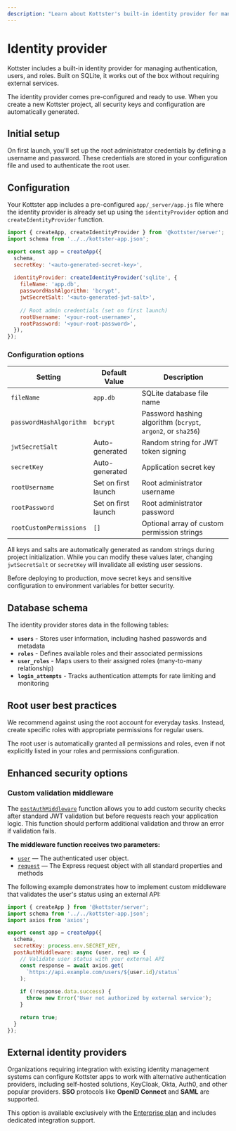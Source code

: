```yaml
---
description: "Learn about Kottster's built-in identity provider for managing authentication, users, and roles."
---
```


# Identity provider

Kottster includes a built-in identity provider for managing authentication, users, and roles. Built on SQLite, it works out of the box without requiring external services.

The identity provider comes pre-configured and ready to use. When you create a new Kottster project, all security keys and configuration are automatically generated.

## Initial setup

On first launch, you'll set up the root administrator credentials by defining a username and password. These credentials are stored in your configuration file and used to authenticate the root user.

## Configuration

Your Kottster app includes a pre-configured `app/_server/app.js` file where the identity provider is already set up using the `identityProvider` option and `createIdentityProvider` function.

```javascript
import { createApp, createIdentityProvider } from '@kottster/server';
import schema from '../../kottster-app.json';

export const app = createApp({
  schema,
  secretKey: '<auto-generated-secret-key>',
  
  identityProvider: createIdentityProvider('sqlite', {
    fileName: 'app.db',
    passwordHashAlgorithm: 'bcrypt',
    jwtSecretSalt: '<auto-generated-jwt-salt>',
    
    // Root admin credentials (set on first launch)
    rootUsername: '<your-root-username>',
    rootPassword: '<your-root-password>',
  }),
});
```

### Configuration options

| Setting | Default Value | Description |
|---------|--------------|-------------|
| `fileName` | `app.db` | SQLite database file name |
| `passwordHashAlgorithm` | `bcrypt` | Password hashing algorithm (`bcrypt`, `argon2`, or `sha256`) |
| `jwtSecretSalt` | Auto-generated | Random string for JWT token signing |
| `secretKey` | Auto-generated | Application secret key |
| `rootUsername` | Set on first launch | Root administrator username |
| `rootPassword` | Set on first launch | Root administrator password |
| `rootCustomPermissions` | `[]` | Optional array of custom permission strings |

All keys and salts are automatically generated as random strings during project initialization. While you can modify these values later, changing `jwtSecretSalt` or `secretKey` will invalidate all existing user sessions.

Before deploying to production, move secret keys and sensitive configuration to environment variables for better security.

## Database schema

The identity provider stores data in the following tables:
- **`users`** - Stores user information, including hashed passwords and metadata
- **`roles`** - Defines available roles and their associated permissions
- **`user_roles`** - Maps users to their assigned roles (many-to-many relationship)
- **`login_attempts`** - Tracks authentication attempts for rate limiting and monitoring

## Root user best practices

We recommend against using the root account for everyday tasks. Instead, create specific roles with appropriate permissions for regular users. 

The root user is automatically granted all permissions and roles, even if not explicitly listed in your roles and permissions configuration.

## Enhanced security options

### Custom validation middleware

The [`postAuthMiddleware`](https://kottster.app/api-reference/types/_kottster_server.PostAuthMiddleware.html) function allows you to add custom security checks after standard JWT validation but before requests reach your application logic. This function should perform additional validation and throw an error if validation fails.

**The middleware function receives two parameters:**

- [`user`](https://kottster.app/api-reference/interfaces/_kottster_server.IdentityProviderUserWithRoles.html) — The authenticated user object.
- <a rel='nofollow' target='_blank' href='https://expressjs.com/en/api.html#req'>`request`</a> — The Express request object with all standard properties and methods

The following example demonstrates how to implement custom middleware that validates the user's status using an external API:

```javascript
import { createApp } from '@kottster/server';
import schema from '../../kottster-app.json';
import axios from 'axios';

export const app = createApp({
  schema,
  secretKey: process.env.SECRET_KEY,
  postAuthMiddleware: async (user, req) => {
    // Validate user status with your external API
    const response = await axios.get(
      `https://api.example.com/users/${user.id}/status`
    );
    
    if (!response.data.success) {
      throw new Error('User not authorized by external service');
    }

    return true;
  }
});
```

## External identity providers

Organizations requiring integration with existing identity management systems can configure Kottster apps to work with alternative authentication providers, including self-hosted solutions, KeyCloak, Okta, Auth0, and other popular providers. **SSO** protocols like **OpenID Connect** and **SAML** are supported.

This option is available exclusively with the [Enterprise plan](https://kottster.app/pricing) and includes dedicated integration support.